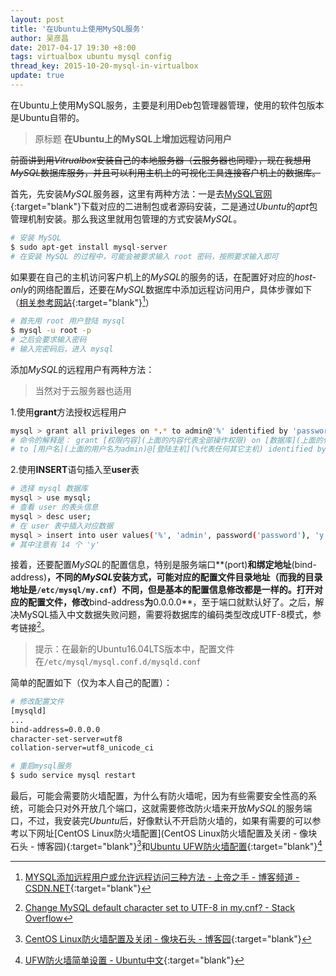 ```yaml
---
layout: post
title: '在Ubuntu上使用MySQL服务'
author: 吴彦昌
date: 2017-04-17 19:30 +8:00
tags: virtualbox ubuntu mysql config
thread_key: 2015-10-20-mysql-in-virtualbox
update: true
---
```


在Ubuntu上使用MySQL服务，主要是利用Deb包管理器管理，使用的软件包版本是Ubuntu自带的。

> 原标题 **在Ubuntu上的MySQL上增加远程访问用户**

~~前面讲到用*Vitrualbox*安装自己的本地服务器（云服务器也同理），现在我想用*MySQL*数据库服务，并且可以利用主机上的可视化工具连接客户机上的数据库。~~

首先，先安装*MySQL*服务器，这里有两种方法：一是去[MySQL官网](http://dev.mysql.com/downloads/mysql/){:target="blank"}下载对应的二进制包或者源码安装，二是通过*Ubuntu*的*apt*包管理机制安装。那么我这里就用包管理的方式安装*MySQL*。

```bash
# 安装 MySQL
$ sudo apt-get install mysql-server
# 在安装 MySQL 的过程中，可能会被要求输入 root 密码，按照要求输入即可
```

如果要在自己的主机访问客户机上的*MySQL*的服务的话，在配置好对应的*host-only*的网络配置后，还要在*MySQL*数据库中添加远程访问用户，具体步骤如下（[相关参考网站](http://blog.csdn.net/preterhuman_peak/article/details/40396873){:target="blank"}[^mysql]）

```bash
# 首先用 root 用户登陆 mysql
$ mysql -u root -p
# 之后会要求输入密码
# 输入完密码后，进入 mysql
```

添加*MySQL*的远程用户有两种方法：
> 当然对于云服务器也适用

1.使用**grant**方法授权远程用户

```bash
mysql > grant all privileges on *.* to admin@'%' identified by 'password' with grant option;
# 命令的解释是： grant [权限内容](上面的内容代表全部操作权限) on [数据库](上面的代表所有数据库)
# to [用户名](上面的用户名为admin)@[登陆主机](%代表任何其它主机) identified by [密码] with grant option
```

2.使用**INSERT**语句插入至**user**表

```bash
# 选择 mysql 数据库
mysql > use mysql;
# 查看 user 的表头信息
mysql > desc user;
# 在 user 表中插入对应数据
mysql > insert into user values('%', 'admin', password('password'), 'y', 'y', 'y', 'y', 'y', 'y', 'y', 'y', 'y', 'y', 'y', 'y', 'y', 'y');
# 其中注意有 14 个 'y'
```

接着，还要配置*MySQL*的配置信息，特别是服务端口**(port)**和绑定地址**(bind-address)**，不同的*MySQL*安装方式，可能对应的配置文件目录地址（而我的目录地址是`/etc/mysql/my.cnf`）不同，但是基本的配置信息修改都是一样的。打开对应的配置文件，修改**bind-address**为**0.0.0.0**，至于端口就默认好了。之后，解决MySQL插入中文数据失败问题，需要将数据库的编码类型改成UTF-8模式，参考链接[^utf8]。  
> 提示：在最新的Ubuntu16.04LTS版本中，配置文件在`/etc/mysql/mysql.conf.d/mysqld.conf`  

简单的配置如下（仅为本人自己的配置）：

```bash
# 修改配置文件
[mysqld]
...
bind-address=0.0.0.0
character-set-server=utf8
collation-server=utf8_unicode_ci

# 重启mysql服务
$ sudo service mysql restart
```

最后，可能会需要防火墙配置，为什么有防火墙呢，因为有些需要安全性高的系统，可能会只对外开放几个端口，这就需要修改防火墙来开放*MySQL*的服务端口，不过，我安装完*Ubuntu*后，好像默认不开启防火墙的，如果有需要的可以参考以下网址[CentOS Linux防火墙配置](CentOS Linux防火墙配置及关闭 - 像块石头 - 博客园){:target="blank"}[^iptables]和[Ubuntu UFW防火墙配置](http://wiki.ubuntu.org.cn/UFW%E9%98%B2%E7%81%AB%E5%A2%99%E7%AE%80%E5%8D%95%E8%AE%BE%E7%BD%AE){:target="blank"}[^UFW]


[^mysql]:[MYSQL添加远程用户或允许远程访问三种方法 - 上帝之手 - 博客频道 - CSDN.NET](http://blog.csdn.net/preterhuman_peak/article/details/40396873){:target="blank"}
[^iptables]:[CentOS Linux防火墙配置及关闭 - 像块石头 - 博客园](http://www.cnblogs.com/rockee/archive/2012/05/17/2506671.html){:target="blank"}
[^UFW]:[UFW防火墙简单设置 - Ubuntu中文](http://wiki.ubuntu.org.cn/UFW%E9%98%B2%E7%81%AB%E5%A2%99%E7%AE%80%E5%8D%95%E8%AE%BE%E7%BD%AE){:target="blank"}
[^utf8]:[Change MySQL default character set to UTF-8 in my.cnf? - Stack Overflow](http://stackoverflow.com/a/10866836)
